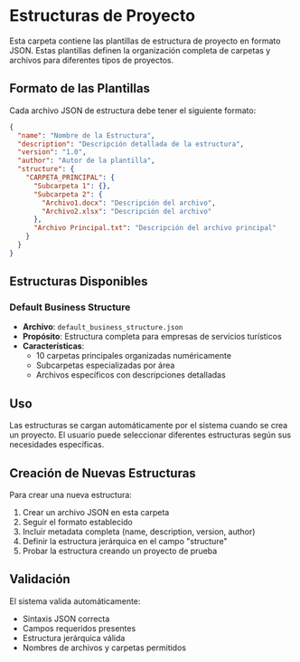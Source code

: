 # Estructuras de Proyecto

Esta carpeta contiene las plantillas de estructura de proyecto en formato JSON. Estas plantillas definen la organización completa de carpetas y archivos para diferentes tipos de proyectos.

## Formato de las Plantillas

Cada archivo JSON de estructura debe tener el siguiente formato:

```json
{
  "name": "Nombre de la Estructura",
  "description": "Descripción detallada de la estructura",
  "version": "1.0",
  "author": "Autor de la plantilla",
  "structure": {
    "CARPETA_PRINCIPAL": {
      "Subcarpeta 1": {},
      "Subcarpeta 2": {
        "Archivo1.docx": "Descripción del archivo",
        "Archivo2.xlsx": "Descripción del archivo"
      },
      "Archivo Principal.txt": "Descripción del archivo principal"
    }
  }
}
```

## Estructuras Disponibles

### Default Business Structure
- **Archivo**: `default_business_structure.json`
- **Propósito**: Estructura completa para empresas de servicios turísticos
- **Características**:
  - 10 carpetas principales organizadas numéricamente
  - Subcarpetas especializadas por área
  - Archivos específicos con descripciones detalladas

## Uso

Las estructuras se cargan automáticamente por el sistema cuando se crea un proyecto. El usuario puede seleccionar diferentes estructuras según sus necesidades específicas.

## Creación de Nuevas Estructuras

Para crear una nueva estructura:

1. Crear un archivo JSON en esta carpeta
2. Seguir el formato establecido
3. Incluir metadata completa (name, description, version, author)
4. Definir la estructura jerárquica en el campo "structure"
5. Probar la estructura creando un proyecto de prueba

## Validación

El sistema valida automáticamente:
- Sintaxis JSON correcta
- Campos requeridos presentes
- Estructura jerárquica válida
- Nombres de archivos y carpetas permitidos